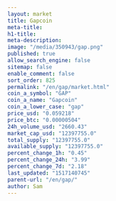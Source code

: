 ```yaml
---
layout: market
title: Gapcoin
meta-title: 
h1-title: 
meta-description: 
image: "/media/350943/gap.png"
published: true
allow_search_engine: false
sitemap: false
enable_comment: false
sort_order: 825
permalink: "/en/gap/market.html"
coin_a_symbol: "GAP"
coin_a_name: "Gapcoin"
coin_a_lower_case: "gap"
price_usd: "0.059218"
price_btc: "0.00000504"
24h_volume_usd: "2660.43"
market_cap_usd: "12397755.0"
total_supply: "12397755.0"
available_supply: "12397755.0"
percent_change_1h: "0.45"
percent_change_24h: "3.99"
percent_change_7d: "2.18"
last_updated: "1517140745"
parent-url: "/en/gap/"
author: Sam
---
```


